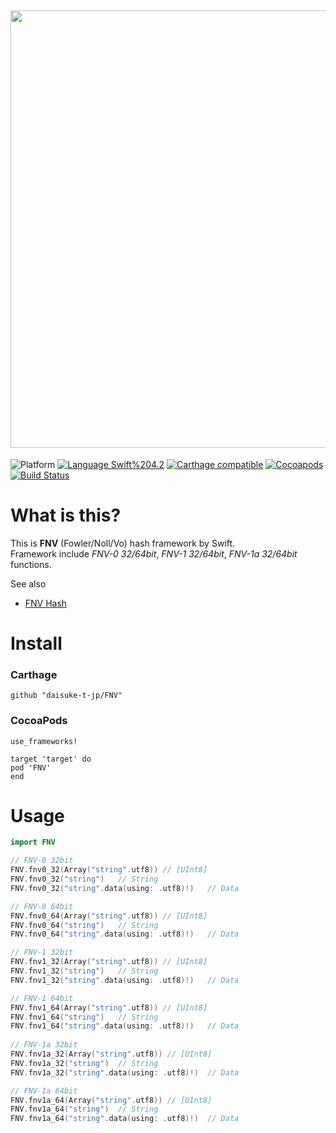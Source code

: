 <img src="https://github.com/daisuke-t-jp/FNV/blob/master/doc/header.png" width="700"></br>
------
![Platform](https://img.shields.io/badge/Platform-iOS%2010.0+%20%7C%20macOS%2012.0+-blue.svg)
[![Language Swift%204.2](https://img.shields.io/badge/Language-Swift%204.2-orange.svg)](https://developer.apple.com/swift)
[![Carthage compatible](https://img.shields.io/badge/Carthage-compatible-green.svg)](https://github.com/Carthage/Carthage)
[![Cocoapods](https://img.shields.io/cocoapods/v/FNV.svg)](https://cocoapods.org/pods/FNV)
[![Build Status](https://travis-ci.org/daisuke-t-jp/FNV.svg?branch=master)](https://travis-ci.org/daisuke-t-jp/FNV)


# What is this?

This is **FNV** (Fowler/Noll/Vo) hash framework by Swift.  
Framework include *FNV-0 32/64bit*, *FNV-1 32/64bit*, *FNV-1a 32/64bit* functions.  
  
See also
- [FNV Hash](http://www.isthe.com/chongo/tech/comp/fnv/)


# Install
### Carthage
`github "daisuke-t-jp/FNV"`

### CocoaPods
```
use_frameworks!

target 'target' do
pod 'FNV'
end
```


# Usage
``` swift
import FNV

// FNV-0 32bit
FNV.fnv0_32(Array("string".utf8)) // [UInt8]
FNV.fnv0_32("string")	// String
FNV.fnv0_32("string".data(using: .utf8)!)	// Data

// FNV-0 64bit
FNV.fnv0_64(Array("string".utf8)) // [UInt8]
FNV.fnv0_64("string")	// String
FNV.fnv0_64("string".data(using: .utf8)!)	// Data

// FNV-1 32bit
FNV.fnv1_32(Array("string".utf8)) // [UInt8]
FNV.fnv1_32("string")	// String
FNV.fnv1_32("string".data(using: .utf8)!)	// Data

// FNV-1 64bit
FNV.fnv1_64(Array("string".utf8)) // [UInt8]
FNV.fnv1_64("string")	// String
FNV.fnv1_64("string".data(using: .utf8)!)	// Data
                
// FNV-1a 32bit
FNV.fnv1a_32(Array("string".utf8)) // [UInt8]
FNV.fnv1a_32("string")	// String
FNV.fnv1a_32("string".data(using: .utf8)!)	// Data

// FNV-1a 64bit
FNV.fnv1a_64(Array("string".utf8)) // [UInt8]
FNV.fnv1a_64("string")	// String
FNV.fnv1a_64("string".data(using: .utf8)!)	// Data
```



